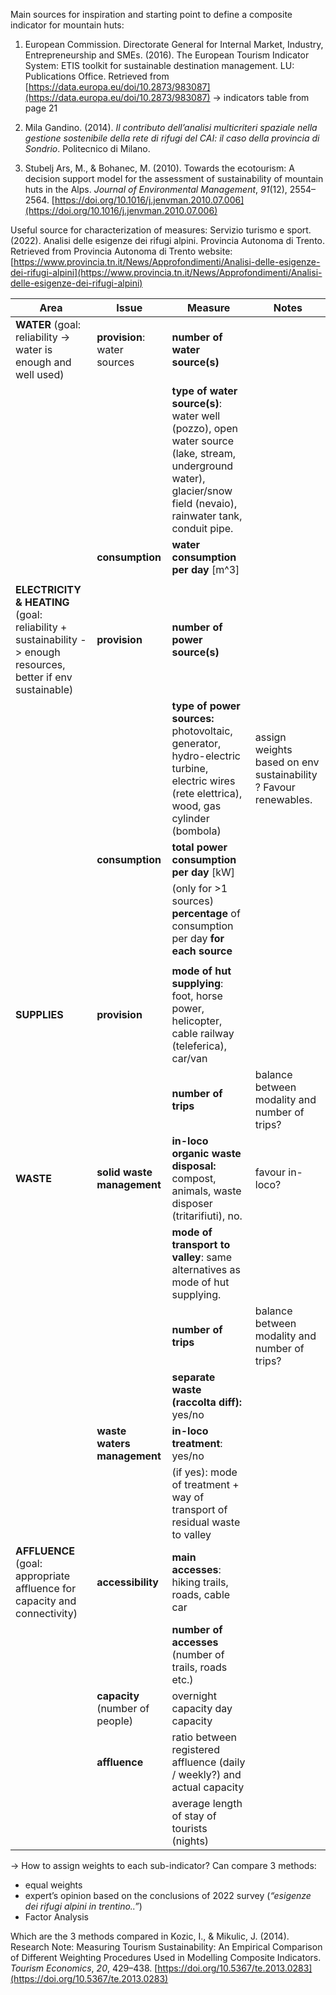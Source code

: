 Main sources for inspiration and starting point to define a composite indicator for mountain huts:

1) European Commission. Directorate General for Internal Market, Industry, Entrepreneurship and SMEs. (2016). The European Tourism Indicator System: ETIS toolkit for sustainable destination management. LU: Publications Office. Retrieved from [https://data.europa.eu/doi/10.2873/983087](https://data.europa.eu/doi/10.2873/983087) → indicators table from page 21

   

2) Mila Gandino. (2014). *Il contributo dell’analisi multicriteri spaziale nella gestione sostenibile della rete di rifugi del CAI: il caso della provincia di Sondrio*. Politecnico di Milano.

   

3) Stubelj Ars, M., & Bohanec, M. (2010). Towards the ecotourism: A decision support model for the assessment of sustainability of mountain huts in the Alps. *Journal of Environmental Management*, *91*(12), 2554–2564. [https://doi.org/10.1016/j.jenvman.2010.07.006](https://doi.org/10.1016/j.jenvman.2010.07.006)  
   

Useful source for characterization of measures: Servizio turismo e sport. (2022). Analisi delle esigenze dei rifugi alpini. Provincia Autonoma di Trento. Retrieved from Provincia Autonoma di Trento website: [https://www.provincia.tn.it/News/Approfondimenti/Analisi-delle-esigenze-dei-rifugi-alpini](https://www.provincia.tn.it/News/Approfondimenti/Analisi-delle-esigenze-dei-rifugi-alpini)

| Area | Issue | Measure | Notes |
| ----- | ----- | ----- | ----- |
| **WATER** (goal: reliability \-\> water is enough and well used) | **provision**: water sources  | **number of water source(s)**  |  |
|  |  | **type of water source(s)**: water well (pozzo), open water source (lake, stream, underground water), glacier/snow field (nevaio), rainwater tank, conduit pipe. |  |
|  | **consumption** | **water consumption per day** \[m^3\] |  |
|  |  |  |  |
| **ELECTRICITY & HEATING** (goal: reliability \+ sustainability \-\> enough resources, better if env sustainable) | **provision** | **number of power source(s)** |  |
|  |  | **type of power sources:** photovoltaic, generator, hydro-electric turbine, electric wires (rete elettrica), wood, gas cylinder (bombola) | assign weights based on env sustainability ? Favour renewables. |
|  | **consumption** | **total power consumption per day** \[kW\]  |  |
|  |  | (only for \>1 sources) **percentage** of consumption per day **for each source** |  |
|  |  |  |  |
| **SUPPLIES** | **provision** | **mode of hut supplying**: foot, horse power, helicopter, cable railway (teleferica), car/van |  |
|  |  | **number of trips** | balance between modality and number of trips? |
| **WASTE** | **solid waste management** | **in-loco organic waste disposal:** compost, animals, waste disposer (tritarifiuti), no. | favour in-loco? |
|  |  | **mode of transport to valley**: same alternatives as mode of hut supplying. |  |
|  |  | **number of trips** | balance between modality and number of trips? |
|  |  | **separate waste (raccolta diff):** yes/no |  |
|  | **waste waters management** | **in-loco treatment**: yes/no |  |
|  |  | (if yes): mode of treatment \+ way of transport of residual waste to valley |  |
| **AFFLUENCE** (goal: appropriate affluence for capacity and connectivity) | **accessibility** | **main accesses**: hiking trails, roads, cable car |  |
|  |  | **number of accesses** (number of trails, roads etc.) |  |
|  | **capacity** (number of people)  | overnight capacity day capacity   |  |
|  | **affluence** | ratio between registered affluence (daily / weekly?) and actual capacity |  |
|  |  | average length of stay of tourists (nights)  |  |

→ How to assign weights to each sub-indicator? Can compare 3 methods:

- equal weights  
- expert’s opinion based on the conclusions of 2022 survey (*“esigenze dei rifugi alpini in trentino..”*)  
- Factor Analysis

Which are the 3 methods compared in Kozic, I., & Mikulic, J. (2014). Research Note: Measuring Tourism Sustainability: An Empirical Comparison of Different Weighting Procedures Used in Modelling Composite Indicators. *Tourism Economics*, *20*, 429–438. [https://doi.org/10.5367/te.2013.0283](https://doi.org/10.5367/te.2013.0283)
